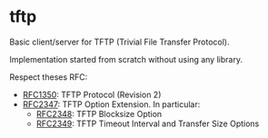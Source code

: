 # tftp

Basic client/server for TFTP (Trivial File Transfer Protocol).

Implementation started from scratch without using any library.

Respect theses RFC:
  * [RFC1350](https://tools.ietf.org/html/rfc1350): TFTP Protocol (Revision 2)
  * [RFC2347](https://tools.ietf.org/html/rfc2347): TFTP Option Extension. In particular:
    * [RFC2348](https://tools.ietf.org/html/rfc2348): TFTP Blocksize Option
    * [RFC2349](https://tools.ietf.org/html/rfc2349): TFTP Timeout Interval and Transfer Size Options
